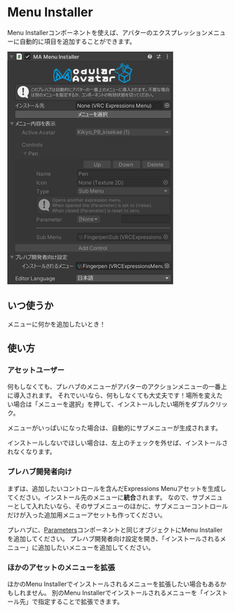 ﻿# Menu Installer

Menu Installerコンポーネントを使えば、アバターのエクスプレッションメニューに自動的に項目を追加することができます。

![Menu Installer](menu-installer.png)

## いつ使うか

メニューに何かを追加したいとき！

## 使い方

### アセットユーザー

何もしなくても、プレハブのメニューがアバターのアクションメニューの一番上に導入されます。
それでいいなら、何もしなくても大丈夫です！場所を変えたい場合は「メニューを選択」を押して、インストールしたい場所をダブルクリック。

メニューがいっぱいになった場合は、自動的にサブメニューが生成されます。

インストールしないでほしい場合は、左上のチェックを外せば、インストールされなくなります。

### プレハブ開発者向け

まずは、追加したいコントロールを含んだExpressions Menuアセットを生成してください。インストール先のメニューに**統合**されます。
なので、サブメニューとして入れたいなら、そのサブメニューのほかに、サブメニューコントロールだけが入った追加用メニューアセットも作ってください。

プレハブに、[Parameters](parameters.md)コンポーネントと同じオブジェクトにMenu Installerを追加してください。
プレハブ開発者向け設定を開き、「インストールされるメニュー」に追加したいメニューを追加してください。

### ほかのアセットのメニューを拡張

ほかのMenu Installerでインストールされるメニューを拡張したい場合もあるかもしれません。
別のMenu Installerでインストールされるメニューを「インストール先」で指定することで拡張できます。